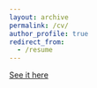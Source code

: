 ```yaml
---
layout: archive
permalink: /cv/
author_profile: true
redirect_from:
  - /resume
---
```


[See it here](https://LeopoldM.github.io/files/cvacademic.pdf)


